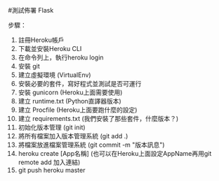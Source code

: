 #測試佈署 Flask

步驟：

1. 註冊Heroku帳戶
2. 下載並安裝Heroku CLI
3. 在命令列上，執行heroku login
4. 安裝 git
5. 建立虛擬環境 (VirtualEnv)
6. 安裝必要的套件，寫好程式並測試是否可運行
7. 安裝 gunicorn (Heroku上面需要使用)
8. 建立 runtime.txt (Python直譯器版本)
9. 建立 Procfile (Heroku上面要跑什麼的設定)
10. 建立 requirements.txt (我們安裝了那些套件，什麼版本？)
11. 初始化版本管理 (git init)
12. 將所有檔案加入版本管理系統 (git add .)
13. 將檔案放進檔案管理系統 (git commit -m "版本訊息")
14. heroku create [App名稱] (也可以在Heroku上面設定AppName再用git remote add 加入連結)
15. git push heroku master
